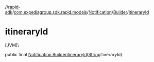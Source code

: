 //[rapid-sdk](../../../../index.md)/[com.expediagroup.sdk.rapid.models](../../index.md)/[Notification](../index.md)/[Builder](index.md)/[itineraryId](itinerary-id.md)

# itineraryId

[JVM]\

public final [Notification.Builder](index.md)[itineraryId](itinerary-id.md)([String](https://docs.oracle.com/javase/8/docs/api/java/lang/String.html)itineraryId)
